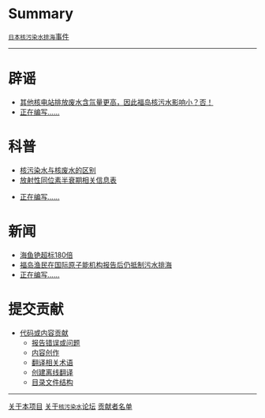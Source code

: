 # Summary

[`日本核污染水排海`事件](./index.md)

---

# 辟谣

- [其他核电站排放废水含氚量更高，因此福岛核污水影响小？否！]()
- [正在编写……]()

# 科普

- [核污染水与核废水的区别](./Archive/Differences_Between_Nuclear-Polluted_Water_and_Nuclear_Wastewater.md)
- [放射性同位素半衰期相关信息表](./Archive/Half_life_list.md)
<!-- - [多核素去除装置（ALPS）可靠性存疑](./Archive/About_ALPS.md) -->
- [正在编写……]()

# 新闻

- [海鱼铯超标180倍](./News/180_times_Cesium_levels_exceeding_the_standard.md)
- [福岛渔民在国际原子能机构报告后仍抵制污水排海](./News/Fukushima_fishermen_still_oppose_water_release_after_IAEA_report.md)
- [正在编写……]()

# 提交贡献

- [代码或内容贡献](./Contribute/index.md)
  - [报告错误或问题](./Contribute/Feedback.md)
  - [内容创作](./Contribute/Creation.md)
  - [翻译相关术语](./Contribute/Words_translate.md)
  - [创建离线翻译]()
  - [目录文件结构](./Contribute/File_structure.md)

---

[关于本项目](./About.md)
[关于`核污染水`论坛](./Community.md)
[贡献者名单](./Contributors/index.md)
